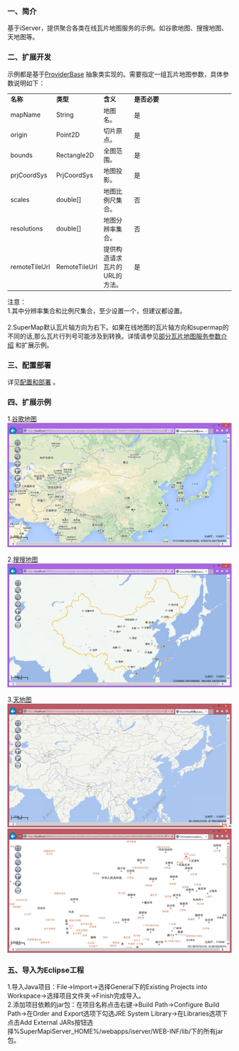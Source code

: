 ### 一、简介

基于iServer，提供聚合各类在线瓦片地图服务的示例。如谷歌地图、搜搜地图、天地图等。

### 二、扩展开发

示例都是基于[ProviderBase](https://github.com/yjjqrqqq/iServer_RemoteTileProviders/blob/master/remotetileproviders/ProviderBase.java) 抽象类实现的。需要指定一组瓦片地图参数，具体参数说明如下：

<table cellspacing="0px" align="center">
	<col style="width: 15%;">
	<col style="width: 15%;">
	<col style="width: 15%;">
	<col style="width: 55%;">
	<tr>
		<td><b>名称</b></td>
		<td><b>类型</b></td>
		<td><b>含义</b></td>
		<td><b>是否必要</b></td>
	</tr>
	<tr>
		<td>mapName</td>
		<td>String</td>
		<td>地图名。</td>
		<td>是</td>
	</tr>
	<tr>
		<td>origin</td>
		<td>Point2D</td>
		<td>切片原点。</td>
		<td>是</td>
	</tr>
	<tr>
		<td>bounds</td>
		<td>Rectangle2D</td>
		<td>全图范围。</td>
		<td>是</td>
	</tr>
	<tr>
		<td>prjCoordSys</td>
		<td>PrjCoordSys</td>
		<td>地图投影。</td>
		<td>是</td>
	</tr>
	<tr>
		<td>scales</td>
		<td>double[]</td>
		<td>地图比例尺集合。</td>
		<td>否</td>
	</tr>
	<tr>
		<td>resolutions</td>
		<td>double[]</td>
		<td>地图分辨率集合。</td>
		<td>否</td>
	</tr>
	<tr>
		<td>remoteTileUrl</td>
		<td>RemoteTileUrl</td>
		<td>提供构造请求瓦片的URL的方法。</td>
		<td>是</td>
	</tr>
</table>

注意：
<br>1.其中分辨率集合和比例尺集合，至少设置一个，但建议都设置。</br>
<br>2.SuperMap默认瓦片轴方向为右下。如果在线地图的瓦片轴方向和supermap的不同的话,那么瓦片行列号可能涉及到转换。详情请参见[部分瓦片地图服务参数介绍](https://github.com/SuperMap/iServer_RemoteTileProviders/blob/master/%E9%83%A8%E5%88%86%E7%93%A6%E7%89%87%E5%9C%B0%E5%9B%BE%E6%9C%8D%E5%8A%A1%E5%8F%82%E6%95%B0%E4%BB%8B%E7%BB%8D.docx) 和扩展示例。</br>

### 三、配置部署

详见[配置和部署](https://github.com/SuperMap/iServer_RemoteTileProviders/blob/master/%E9%85%8D%E7%BD%AE%E5%92%8C%E9%83%A8%E7%BD%B2.docx) 。

### 四、扩展示例

1.[谷歌地图](https://github.com/SuperMap/iServer_RemoteTileProviders/blob/master/src/remotetileproviders/GoogleMapsMapProvider.java)<br>
![original_THmC_4b6f000174941190](images/GoogleMap.png)

2.[搜搜地图](https://github.com/SuperMap/iServer_RemoteTileProviders/blob/master/src/remotetileproviders/SosoMapProvider.java) <br>
![original_THmC_4b6f000174941190](images/SosoMap.png)

3.[天地图](https://github.com/SuperMap/iServer_RemoteTileProviders/blob/master/src/remotetileproviders/TiandituMapProvider.java)<br>
![original_THmC_4b6f000174941190](images/BaseMap.png)
![original_THmC_4b6f000174941190](images/ChineseAnnotation.png)

### 五、导入为Eclipse工程

1.导入Java项目：File→Import→选择General下的Existing Projects into Workspace→选择项目文件夹→Finish完成导入。<br>
2.添加项目依赖的jar包：在项目名称点击右键→Build Path→Configure Build Path→在Order and Export选项下勾选JRE System Library→在Libraries选项下点击Add External JARs按钮选择%SuperMapiServer_HOME%/webapps/iserver/WEB-INF/lib/下的所有jar包。


